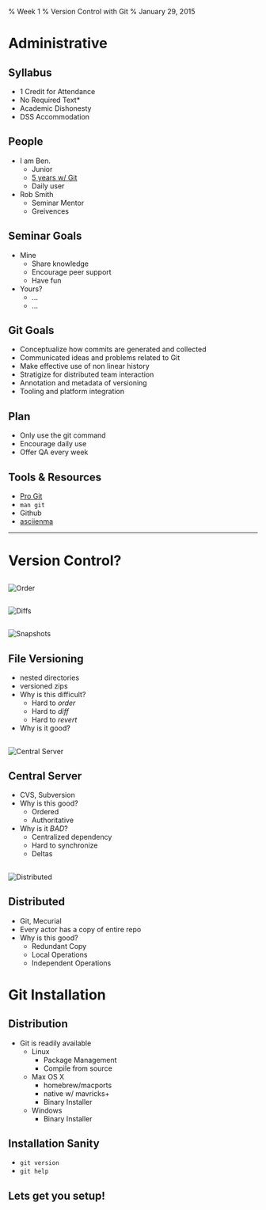 % Week 1
% Version Control with Git
% January 29, 2015

# Administrative

## Syllabus
- 1 Credit for Attendance
- No Required Text*
- Academic Dishonesty
- DSS Accommodation
 
## People
-  I am Ben.
	- Junior
	- [5 years w/ Git][github_benjic_user]
	- Daily user
- Rob Smith
	- Seminar Mentor
	- Greivences
 
## Seminar Goals
-  Mine
	- Share knowledge
	- Encourage peer support
	- Have fun
- Yours?
	- ...
	- ...

## Git Goals

- Conceptualize how commits are generated and collected
- Communicated ideas and problems related to Git
- Make effective use of non linear history
- Stratigize for distributed team interaction
- Annotation and metadata of versioning
- Tooling and platform integration

## Plan
- Only use the git command
- Encourage daily use
- Offer QA every week

## Tools & Resources
- [Pro Git][pro_git]
- `man git`
- Github 
- [asciienma][asciienma]

-------------------------------------------------------------------------

<script type="text/javascript" src="https://asciinema.org/a/15400.js"
id="asciicast-15400" async></script>
  
# Version Control?

## 
![Order][filing]

## 
![Diffs][diff_image]

##
![Snapshots][snapshots_image]

## File Versioning

- nested directories
- versioned zips
- Why is this difficult?
	- Hard to _order_
	- Hard to _diff_
	- Hard to _revert_
- Why is it good?

##
![Central Server][central_server]

## Central Server
- CVS, Subversion
- Why is this good?
	- Ordered
	- Authoritative
- Why is it *BAD*?
	- Centralized dependency
	- Hard to synchronize
	- Deltas

## 
![Distributed][distributive_image]

## Distributed 
- Git, Mecurial
- Every actor has a copy of entire repo
- Why is this good?
	- Redundant Copy
	- Local Operations
	- Independent Operations

# Git Installation

## Distribution

- Git is readily available
	- Linux
		- Package Management
		- Compile from source
	- Max OS X
		- homebrew/macports
		- native w/ mavricks+
		- Binary Installer
	- Windows
		- Binary Installer

## Installation Sanity

- `git version`
- `git help`

## Lets get you setup!

[github_benjic_user]: https://api.github.com/users/benjic
[pro_git]: http://git-scm.com/book/en/v2
[asciienma]: https://asciinema.org/
[messy_papers]: images/messy_papers.jpg
[filing]: images/filing.jpg
[central_server]: images/central_server.png
[diff_image]: images/deltas.png
[snapshots_image]: images/snapshots.png
[distributive_image]: images/distributed.png
